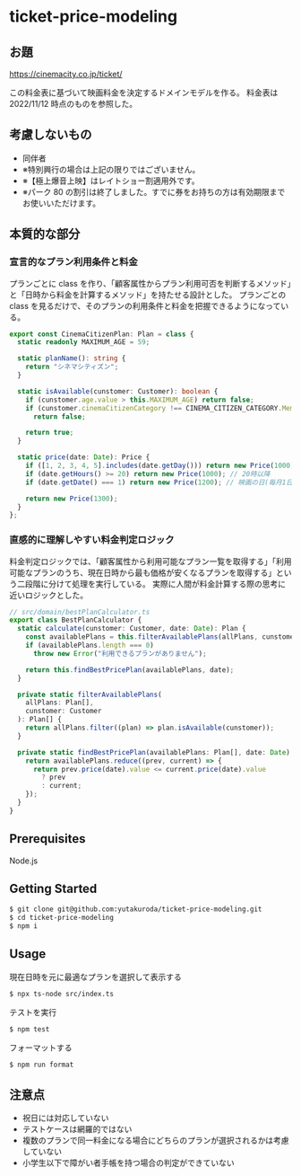 # ticket-price-modeling

## お題

https://cinemacity.co.jp/ticket/

この料金表に基づいて映画料金を決定するドメインモデルを作る。
料金表は 2022/11/12 時点のものを参照した。

## 考慮しないもの

- 同伴者
- ※特別興行の場合は上記の限りではございません。
- ※【極上爆音上映】はレイトショー割適用外です。
- ※パーク 80 の割引は終了しました。すでに券をお持ちの方は有効期限までお使いいただけます。

## 本質的な部分

### 宣言的なプラン利用条件と料金

プランごとに class を作り、「顧客属性からプラン利用可否を判断するメソッド」と「日時から料金を計算するメソッド」を持たせる設計とした。
プランごとの class を見るだけで、そのプランの利用条件と料金を把握できるようになっている。

```TypeScript
export const CinemaCitizenPlan: Plan = class {
  static readonly MAXIMUM_AGE = 59;

  static planName(): string {
    return "シネマシティズン";
  }

  static isAvailable(cunstomer: Customer): boolean {
    if (cunstomer.age.value > this.MAXIMUM_AGE) return false;
    if (cunstomer.cinemaCitizenCategory !== CINEMA_CITIZEN_CATEGORY.Member)
      return false;

    return true;
  }

  static price(date: Date): Price {
    if ([1, 2, 3, 4, 5].includes(date.getDay())) return new Price(1000); // 平日
    if (date.getHours() >= 20) return new Price(1000); // 20時以降
    if (date.getDate() === 1) return new Price(1200); // 映画の日(毎月1日)

    return new Price(1300);
  }
};

```

### 直感的に理解しやすい料金判定ロジック

料金判定ロジックでは、「顧客属性から利用可能なプラン一覧を取得する」「利用可能なプランのうち、現在日時から最も価格が安くなるプランを取得する」という二段階に分けて処理を実行している。
実際に人間が料金計算する際の思考に近いロジックとした。

```TypeScript
// src/domain/bestPlanCalculator.ts
export class BestPlanCalculator {
  static calculate(cunstomer: Customer, date: Date): Plan {
    const availablePlans = this.filterAvailablePlans(allPlans, cunstomer);
    if (availablePlans.length === 0)
      throw new Error("利用できるプランがありません");

    return this.findBestPricePlan(availablePlans, date);
  }

  private static filterAvailablePlans(
    allPlans: Plan[],
    cunstomer: Customer
  ): Plan[] {
    return allPlans.filter((plan) => plan.isAvailable(cunstomer));
  }

  private static findBestPricePlan(availablePlans: Plan[], date: Date): Plan {
    return availablePlans.reduce((prev, current) => {
      return prev.price(date).value <= current.price(date).value
        ? prev
        : current;
    });
  }
}
```

## Prerequisites

Node.js

## Getting Started

```bash
$ git clone git@github.com:yutakuroda/ticket-price-modeling.git
$ cd ticket-price-modeling
$ npm i
```

## Usage

現在日時を元に最適なプランを選択して表示する

```bash
$ npx ts-node src/index.ts
```

テストを実行

```bash
$ npm test
```

フォーマットする

```bash
$ npm run format
```

## 注意点

- 祝日には対応していない
- テストケースは網羅的ではない
- 複数のプランで同一料金になる場合にどちらのプランが選択されるかは考慮していない
- 小学生以下で障がい者手帳を持つ場合の判定ができていない
